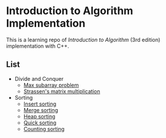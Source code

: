 # Introduction to Algorithm Implementation

This is a learning repo of _Introduction to Algorithm_ (3rd edition) implementation with C++.

## List 

- Divide and Conquer
	- [Max subarray problem](Divide-and-Conquer/max_subarray/README.md)
	- [Strassen's matrix multiplication](Divide-and-Conquer/matrix_multiply/README.md)
- Sorting
	- [Insert sorting](Sorting/Insert_Sorting/README.md)
	- [Merge sorting](Sorting/Merge_Sorting/README.md)
	- [Heap sorting](Sorting/Heap_Sorting/README.md)
	- [Quick sorting](Sorting/Quick_Sorting/README.md)
	- [Counting sorting](Sorting/Counting_Sorting/README.md)